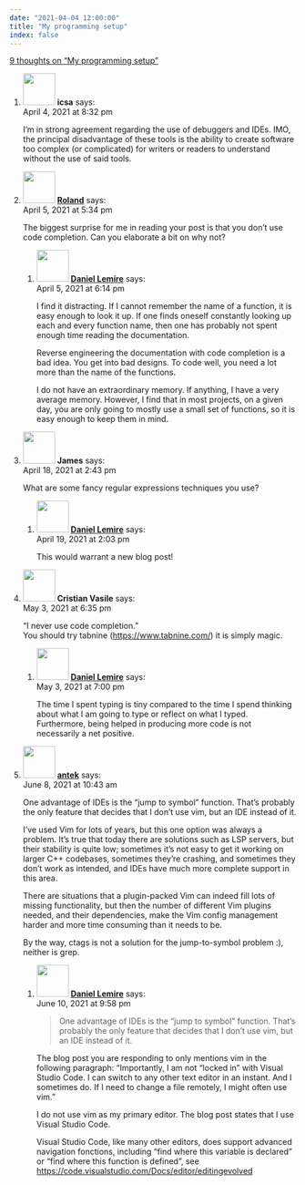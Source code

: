 ```yaml
---
date: "2021-04-04 12:00:00"
title: "My programming setup"
index: false
---
```


[9 thoughts on &ldquo;My programming setup&rdquo;](/lemire/blog/2021/04-04-my-programming-setup)

<ol class="comment-list">
<li id="comment-581597" class="comment even thread-even depth-1">
<div class="comment-author vcard">
<img alt src="https://secure.gravatar.com/avatar/d793bd146f492017374e3070092fbc5a?s=56&#038;d=mm&#038;r=g" srcset="https://secure.gravatar.com/avatar/d793bd146f492017374e3070092fbc5a?s=112&#038;d=mm&#038;r=g 2x" class="avatar avatar-56 photo" height="56" width="56" decoding="async" /> <b class="fn">icsa</b> <span class="says">says:</span> </div>
<div class="comment-metadata"><time datetime="2021-04-04T20:32:03+00:00">April 4, 2021 at 8:32 pm</time></a> </div>
<div class="comment-content">
<p>I&rsquo;m in strong agreement regarding the use of debuggers and IDEs. IMO, the principal disadvantage of these tools is the ability to create software too complex (or complicated) for writers or readers to understand without the use of said tools.</p>
</div>
</li>
<li id="comment-581678" class="comment odd alt thread-odd thread-alt depth-1 parent">
<div class="comment-author vcard">
<img alt src="https://secure.gravatar.com/avatar/19f2518b729dc5baadce466620c8c3e0?s=56&#038;d=mm&#038;r=g" srcset="https://secure.gravatar.com/avatar/19f2518b729dc5baadce466620c8c3e0?s=112&#038;d=mm&#038;r=g 2x" class="avatar avatar-56 photo" height="56" width="56" decoding="async" /> <b class="fn"><a href="https://rolisz.ro" class="url" rel="ugc external nofollow">Roland</a></b> <span class="says">says:</span> </div>
<div class="comment-metadata"><time datetime="2021-04-05T17:34:03+00:00">April 5, 2021 at 5:34 pm</time></a> </div>
<div class="comment-content">
<p>The biggest surprise for me in reading your post is that you don&rsquo;t use code completion. Can you elaborate a bit on why not?</p>
</div>
<ol class="children">
<li id="comment-581685" class="comment byuser comment-author-lemire bypostauthor even depth-2">
<div class="comment-author vcard">
<img alt src="https://secure.gravatar.com/avatar/2ca999bef9535950f5b84281a4dab006?s=56&#038;d=mm&#038;r=g" srcset="https://secure.gravatar.com/avatar/2ca999bef9535950f5b84281a4dab006?s=112&#038;d=mm&#038;r=g 2x" class="avatar avatar-56 photo" height="56" width="56" loading="lazy" decoding="async" /> <b class="fn"><a href="https://lemire.me/en/" class="url" rel="ugc">Daniel Lemire</a></b> <span class="says">says:</span> </div>
<div class="comment-metadata"><time datetime="2021-04-05T18:14:47+00:00">April 5, 2021 at 6:14 pm</time></a> </div>
<div class="comment-content">
<p>I find it distracting. If I cannot remember the name of a function, it is easy enough to look it up. If one finds oneself constantly looking up each and every function name, then one has probably not spent enough time reading the documentation.</p>
<p>Reverse engineering the documentation with code completion is a bad idea. You get into bad designs. To code well, you need a lot more than the name of the functions.</p>
<p>I do not have an extraordinary memory. If anything, I have a very average memory. However, I find that in most projects, on a given day, you are only going to mostly use a small set of functions, so it is easy enough to keep them in mind.</p>
</div>
</li>
</ol>
</li>
<li id="comment-582438" class="comment odd alt thread-even depth-1 parent">
<div class="comment-author vcard">
<img alt src="https://secure.gravatar.com/avatar/e21975c8eb29b79a126c54ac52d1102e?s=56&#038;d=mm&#038;r=g" srcset="https://secure.gravatar.com/avatar/e21975c8eb29b79a126c54ac52d1102e?s=112&#038;d=mm&#038;r=g 2x" class="avatar avatar-56 photo" height="56" width="56" loading="lazy" decoding="async" /> <b class="fn">James</b> <span class="says">says:</span> </div>
<div class="comment-metadata"><time datetime="2021-04-18T14:43:16+00:00">April 18, 2021 at 2:43 pm</time></a> </div>
<div class="comment-content">
<p>What are some fancy regular expressions techniques you use?</p>
</div>
<ol class="children">
<li id="comment-582503" class="comment byuser comment-author-lemire bypostauthor even depth-2">
<div class="comment-author vcard">
<img alt src="https://secure.gravatar.com/avatar/2ca999bef9535950f5b84281a4dab006?s=56&#038;d=mm&#038;r=g" srcset="https://secure.gravatar.com/avatar/2ca999bef9535950f5b84281a4dab006?s=112&#038;d=mm&#038;r=g 2x" class="avatar avatar-56 photo" height="56" width="56" loading="lazy" decoding="async" /> <b class="fn"><a href="https://lemire.me/en/" class="url" rel="ugc">Daniel Lemire</a></b> <span class="says">says:</span> </div>
<div class="comment-metadata"><time datetime="2021-04-19T14:03:35+00:00">April 19, 2021 at 2:03 pm</time></a> </div>
<div class="comment-content">
<p>This would warrant a new blog post!</p>
</div>
</li>
</ol>
</li>
<li id="comment-583262" class="comment odd alt thread-odd thread-alt depth-1 parent">
<div class="comment-author vcard">
<img alt src="https://secure.gravatar.com/avatar/c177ab66c270248617a7ea4ff63fec36?s=56&#038;d=mm&#038;r=g" srcset="https://secure.gravatar.com/avatar/c177ab66c270248617a7ea4ff63fec36?s=112&#038;d=mm&#038;r=g 2x" class="avatar avatar-56 photo" height="56" width="56" loading="lazy" decoding="async" /> <b class="fn">Cristian Vasile</b> <span class="says">says:</span> </div>
<div class="comment-metadata"><time datetime="2021-05-03T18:35:36+00:00">May 3, 2021 at 6:35 pm</time></a> </div>
<div class="comment-content">
<p>&ldquo;I never use code completion.&rdquo;<br/>
You should try tabnine (<a href="https://www.tabnine.com/" rel="nofollow ugc">https://www.tabnine.com/</a>) it is simply magic.</p>
</div>
<ol class="children">
<li id="comment-583265" class="comment byuser comment-author-lemire bypostauthor even depth-2">
<div class="comment-author vcard">
<img alt src="https://secure.gravatar.com/avatar/2ca999bef9535950f5b84281a4dab006?s=56&#038;d=mm&#038;r=g" srcset="https://secure.gravatar.com/avatar/2ca999bef9535950f5b84281a4dab006?s=112&#038;d=mm&#038;r=g 2x" class="avatar avatar-56 photo" height="56" width="56" loading="lazy" decoding="async" /> <b class="fn"><a href="https://lemire.me/en/" class="url" rel="ugc">Daniel Lemire</a></b> <span class="says">says:</span> </div>
<div class="comment-metadata"><time datetime="2021-05-03T19:00:22+00:00">May 3, 2021 at 7:00 pm</time></a> </div>
<div class="comment-content">
<p>The time I spent typing is tiny compared to the time I spend thinking about what I am going to type or reflect on what I typed. Furthermore, being helped in producing more code is not necessarily a net positive.</p>
</div>
</li>
</ol>
</li>
<li id="comment-586454" class="comment odd alt thread-even depth-1 parent">
<div class="comment-author vcard">
<img alt src="https://secure.gravatar.com/avatar/148376d9e02d27d3ecf2bc528f42bf14?s=56&#038;d=mm&#038;r=g" srcset="https://secure.gravatar.com/avatar/148376d9e02d27d3ecf2bc528f42bf14?s=112&#038;d=mm&#038;r=g 2x" class="avatar avatar-56 photo" height="56" width="56" loading="lazy" decoding="async" /> <b class="fn"><a href="https://anadoxin.org/blog" class="url" rel="ugc external nofollow">antek</a></b> <span class="says">says:</span> </div>
<div class="comment-metadata"><time datetime="2021-06-08T10:43:49+00:00">June 8, 2021 at 10:43 am</time></a> </div>
<div class="comment-content">
<p>One advantage of IDEs is the &ldquo;jump to symbol&rdquo; function. That&rsquo;s probably the only feature that decides that I don&rsquo;t use vim, but an IDE instead of it.</p>
<p>I&rsquo;ve used Vim for lots of years, but this one option was always a problem. It&rsquo;s true that today there are solutions such as LSP servers, but their stability is quite low; sometimes it&rsquo;s not easy to get it working on larger C++ codebases, sometimes they&rsquo;re crashing, and sometimes they don&rsquo;t work as intended, and IDEs have much more complete support in this area.</p>
<p>There are situations that a plugin-packed Vim can indeed fill lots of missing functionality, but then the number of different Vim plugins needed, and their dependencies, make the Vim config management harder and more time consuming than it needs to be.</p>
<p>By the way, ctags is not a solution for the jump-to-symbol problem :), neither is grep.</p>
</div>
<ol class="children">
<li id="comment-586704" class="comment byuser comment-author-lemire bypostauthor even depth-2">
<div class="comment-author vcard">
<img alt src="https://secure.gravatar.com/avatar/2ca999bef9535950f5b84281a4dab006?s=56&#038;d=mm&#038;r=g" srcset="https://secure.gravatar.com/avatar/2ca999bef9535950f5b84281a4dab006?s=112&#038;d=mm&#038;r=g 2x" class="avatar avatar-56 photo" height="56" width="56" loading="lazy" decoding="async" /> <b class="fn"><a href="https://lemire.me/en/" class="url" rel="ugc">Daniel Lemire</a></b> <span class="says">says:</span> </div>
<div class="comment-metadata"><time datetime="2021-06-10T21:58:41+00:00">June 10, 2021 at 9:58 pm</time></a> </div>
<div class="comment-content">
<blockquote>
<p>One advantage of IDEs is the “jump to symbol” function. That’s probably the only feature that decides that I don’t use vim, but an IDE instead of it.</p>
</blockquote>
<p>The blog post you are responding to only mentions vim in the following paragraph: &ldquo;Importantly, I am not “locked in” with Visual Studio Code. I can switch to any other text editor in an instant. And I sometimes do. If I need to change a file remotely, I might often use vim.&rdquo;</p>
<p>I do not use vim as my primary editor. The blog post states that I use Visual Studio Code.</p>
<p>Visual Studio Code, like many other editors, does support advanced navigation fonctions, including &ldquo;find where this variable is declared&rdquo; or &ldquo;find where this function is defined&rdquo;, see <a href="https://code.visualstudio.com/Docs/editor/editingevolved" rel="nofollow ugc">https://code.visualstudio.com/Docs/editor/editingevolved</a></p>
</div>
</li>
</ol>
</li>
</ol>
